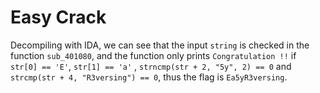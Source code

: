 # Easy Crack

Decompiling with IDA, we can see that the input `string` is checked in the
function `sub_401080`, and the function only prints `Congratulation !!` if
`str[0] == 'E'`, `str[1] == 'a'` , `strncmp(str + 2, "5y", 2) == 0` and
`strcmp(str + 4, "R3versing") == 0`, thus the flag is `Ea5yR3versing`.
